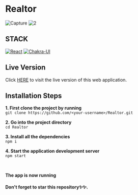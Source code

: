 # Realtor
![Capture](https://user-images.githubusercontent.com/76736466/199285287-5a780fcd-16c4-4ba2-8165-2b659a277817.PNG)
![2](https://user-images.githubusercontent.com/76736466/199285349-c82a4b6d-1e9b-43b9-9d3d-fe50c15d9c56.PNG)


## STACK
[![React](https://img.shields.io/badge/React-20232A?style=for-the-badge&logo=react&logoColor=61DAFB)](https://github.com/Exclusiveideas)
[![Chakra-UI](https://img.shields.io/badge/Chakra--UI-319795?style=for-the-badge&logo=chakra-ui&logoColor=white)](https://github.com/Exclusiveideas)


## Live Version
Click [HERE](https://realtor-opal.vercel.app) to visit the live version of this web application.


## Installation Steps 
**1. First clone the project by running** <br />
   ``` git clone https://github.com/<your-username>/Realtor.git ```
<br />

**2. Go into the project directory**  <br />
   ``` cd Realtor ``` 
   <br />
   
**3. Install all the dependencies** <br />
    ``` npm i ``` 
    <br />
    
**4. Start the application development server**<br />
    ``` npm start ```

<br /> 


**The app is now running**
<br />

#### Don't forget to star this repository✨✨.
